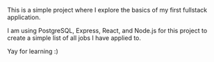 This is a simple project where I explore the basics of my first fullstack application.

I am using PostgreSQL, Express, React, and Node.js for this project to create a simple list of all jobs I have applied to.

Yay for learning :)
